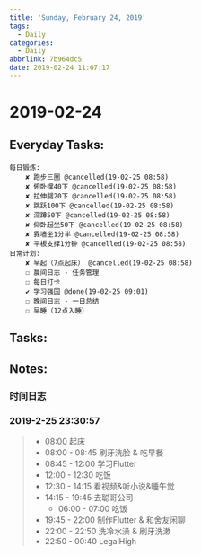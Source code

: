 ```yaml
---
title: 'Sunday, February 24, 2019'
tags:
  - Daily
categories:
  - Daily
abbrlink: 7b964dc5
date: 2019-02-24 11:07:17
---
```


#  2019-02-24

<!-- more -->

## Everyday Tasks:
    每日锻炼:
        ✘ 跑步三圈 @cancelled(19-02-25 08:58)
        ✘ 俯卧撑40下 @cancelled(19-02-25 08:58)
        ✘ 拉伸腿20下 @cancelled(19-02-25 08:58)
        ✘ 跳跃100下 @cancelled(19-02-25 08:58)
        ✘ 深蹲50下 @cancelled(19-02-25 08:58)
        ✘ 仰卧起坐50下 @cancelled(19-02-25 08:58)
        ✘ 靠墙坐1分半 @cancelled(19-02-25 08:58)
        ✘ 平板支撑1分钟 @cancelled(19-02-25 08:58)
    日常计划:
        ✘ 早起（7点起床） @cancelled(19-02-25 08:58)
        ☐ 晨间日志 - 任务管理
        ☐ 每日打卡
        ✔ 学习强国 @done(19-02-25 09:01)
        ☐ 晚间日志 - 一日总结
        ☐ 早睡（12点入睡）

## Tasks:

## Notes:

### 时间日志
### 2019-2-25 23:30:57
> - 08:00 起床
> - 08:00 - 08:45 刷牙洗脸 & 吃早餐
> - 08:45 - 12:00 学习Flutter
> - 12:00 - 12:30 吃饭
> - 12:30 - 14:15 看视频&听小说&睡午觉
> - 14:15 - 19:45 去聪哥公司
>   - 06:00 - 07:00 吃饭
> - 19:45 - 22:00 制作Flutter & 和舍友闲聊
> - 22:00 - 22:50 洗冷水澡 & 刷牙洗漱
> - 22:50 - 00:40 LegalHigh

